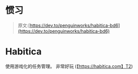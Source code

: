 # 惯习

> 原文:[https://dev.to/penguinworks/habitica-bd6](https://dev.to/penguinworks/habitica-bd6)

# [](#habitica)Habitica

使用游戏化的任务管理。
非常好玩
(【https://habitica.com】T2)